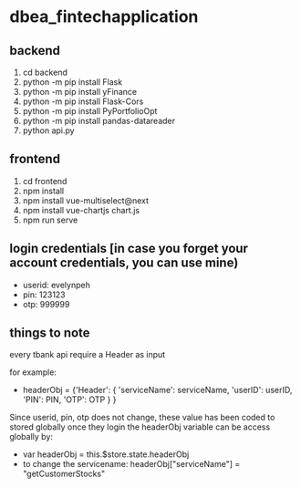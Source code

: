 # dbea_fintechapplication
 
## backend
1. cd backend
2. python -m pip install Flask
3. python -m pip install yFinance
4. python -m pip install Flask-Cors
5. python -m pip install PyPortfolioOpt
6. python -m pip install pandas-datareader
7. python api.py

## frontend
1. cd frontend
2. npm install
3. npm install vue-multiselect@next
4. npm install vue-chartjs chart.js
4. npm run serve

## login credentials [in case you forget your account credentials, you can use mine)
- userid: evelynpeh
- pin: 123123
- otp: 999999


## things to note
every tbank api require a Header as input 

for example: 
- headerObj = {'Header': 
                  {
                  'serviceName': serviceName,
                  'userID': userID,
                  'PIN': PIN,
                  'OTP': OTP
                  }
               }

Since userid, pin, otp does not change, these value has been coded to stored globally once they login 
the headerObj variable can be access globally by:
-  var headerObj = this.$store.state.headerObj
-  to change the servicename: headerObj["serviceName"] = "getCustomerStocks"           
